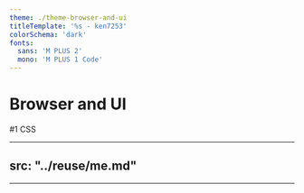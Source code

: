 ```yaml
---
theme: ./theme-browser-and-ui
titleTemplate: '%s - ken7253'
colorSchema: 'dark'
fonts:
  sans: 'M PLUS 2'
  mono: 'M PLUS 1 Code'
---
```


# Browser and UI
\#1 CSS

---
src: "../reuse/me.md"
---

---
